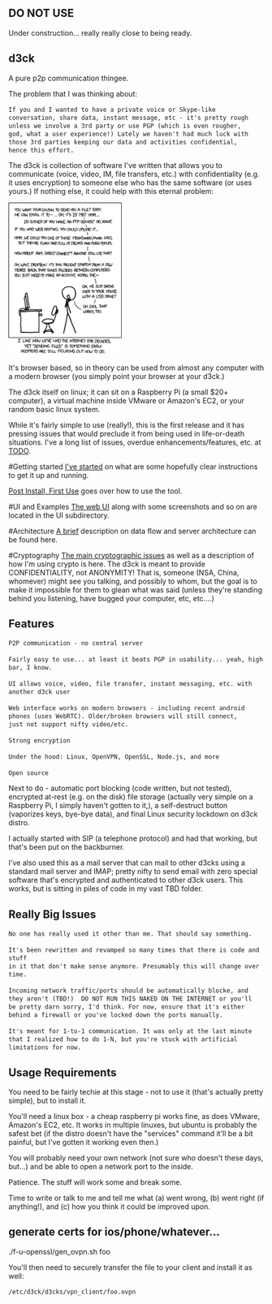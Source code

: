 DO NOT USE
----------

Under construction... really really close to being ready.


d3ck
----

A pure p2p communication thingee.

The problem that I was thinking about:

    If you and I wanted to have a private voice or Skype-like
    conversation, share data, instant message, etc - it's pretty rough
    unless we involve a 3rd party or use PGP (which is even rougher,
    god, what a user experience!) Lately we haven't had much luck with
    those 3rd parties keeping our data and activities confidential,
    hence this effort.

The d3ck is collection of software I've written that allows you to
communicate (voice, video, IM, file transfers, etc.) with confidentiality
(e.g. it uses encryption) to someone else who has the same software
(or uses yours.) If nothing else, it could help with this eternal problem:

<img height="300px" src='/dox/file_transfer.png' alt="Courtesy of XKCD; Randall, thanks for all the fish! https://xkcd.com/949/">

It's browser based, so in theory can be used from almost any computer
with a modern browser (you simply point your browser at your d3ck.)

The d3ck itself on linux; it can sit on a Raspberry Pi (a small $20+
computer), a virtual machine inside VMware or Amazon's EC2, or your
random basic linux system.

While it's fairly simple to use (really!), this is the first release
and it has pressing issues that would preclude it from being used
in life-or-death situations. I've a long list of issues, overdue
enhancements/features, etc. at [TODO](/dox/TODO.md).

#Getting started
[I've started](/dox/install.md) on what are some hopefully clear
instructions to get it up and running.

[Post Install, First Use](/dox/new-d3ck-install.pdf) goes over how
to use the tool.


#UI and Examples
[The web UI](/dox/UI.md) along with some screenshots and so on are
located in the UI subdirectory.

#Architecture
[A brief](/dox/architecture.md) description on data flow and server architecture
can be found here.

#Cryptography
[The main cryptographic issues](/dox/cryptography.md) as well as
a description of how I'm using crypto is here. The d3ck is meant to
provide CONFIDENTIALITY, not ANONYMITY!  That is, someone (NSA, China,
whomever) might see you talking, and possibly to whom, but the goal is
to make it impossible for them to glean what was said (unless they're
standing behind you listening, have bugged your computer, etc, etc....)

Features
--------

    P2P communication - no central server

    Fairly easy to use... at least it beats PGP in usability... yeah, high bar, I know.

    UI allows voice, video, file transfer, instant messaging, etc. with
    another d3ck user

    Web interface works on modern browsers - including recent android
    phones (uses WebRTC). Older/broken browsers will still connect,
    just not support nifty video/etc.

    Strong encryption

    Under the hood: Linux, OpenVPN, OpenSSL, Node.js, and more

    Open source

Next to do - automatic port blocking (code written, but not tested),
encrypted at-rest (e.g. on the disk) file storage (actually very simple on
a Raspberry Pi, I simply haven't gotten to it,), a self-destruct button
(vaporizes keys, bye-bye data), and final Linux security lockdown on
d3ck distro.

I actually started with SIP (a telephone protocol) and had that working,
but that's been put on the backburner.

I've also used this as a mail server that can mail to other d3cks using
a standard mail server and IMAP; pretty nifty to send email with zero 
special software that's encrypted and authenticated to other d3ck users.
This works, but is sitting in piles of code in my vast TBD folder.


Really Big Issues
------------------

    No one has really used it other than me. That should say something.

    It's been rewritten and revamped so many times that there is code and stuff
    in it that don't make sense anymore. Presumably this will change over time.

    Incoming network traffic/ports should be automatically blocke, and
    they aren't (TBD!)  DO NOT RUN THIS NAKED ON THE INTERNET or you'll
    be pretty darn sorry, I'd think. For now, ensure that it's either 
    behind a firewall or you've locked down the ports manually.

    It's meant for 1-to-1 communication. It was only at the last minute
    that I realized how to do 1-N, but you're stuck with artificial
    limitations for now.


Usage Requirements
------------------

You need to be fairly techie at this stage - not to use it (that's
actually pretty simple), but to install it.

You'll need a linux box - a cheap raspberry pi works fine, as does
VMware, Amazon's EC2, etc.  It works in multiple linuxes, but ubuntu
is probably the safest bet (if the distro doesn't have the "services"
command it'll be a bit painful, but I've gotten it working even then.)

You will probably need your own network (not sure who doesn't these days,
but...) and be able to open a network port to the inside.

Patience. The stuff will work some and break some.

Time to write or talk to me and tell me what (a) went wrong, (b) went
right (if anything!), and (c) how you think it could be improved upon.



generate certs for ios/phone/whatever...
----------------------------------------

   ./f-u-openssl/gen_ovpn.sh foo

You'll then need to securely transfer the file to your client and install it as well:


    /etc/d3ck/d3cks/vpn_client/foo.ovpn

